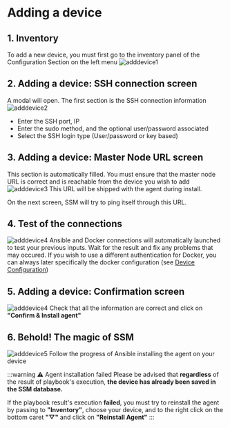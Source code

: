 # Adding a device

## 1. Inventory
To add a new device, you must first go to the inventory panel of the Configuration Section on the left menu
![adddevice1](/add-device/add-device-1.png)

## 2. Adding a device: SSH connection screen
A modal will open. The first section is the SSH connection information
![adddevice2](/add-device/add-device-2.png)
- Enter the SSH port, IP 
- Enter the sudo method, and the optional user/password associated
- Select the SSH login type (User/password or key based)

## 3. Adding a device: Master Node URL screen
This section is automatically filled. You must ensure that the master node URL is correct and is reachable from the device you wish to add
![adddevice3](/add-device/add-device-3.png)
This URL will be shipped with the agent during install.

On the next screen, SSM will try to ping itself through this URL. 

## 4. Test of the connections
![adddevice4](/add-device/add-device-6.png)
Ansible and Docker connections will automatically launched to test your previous inputs. Wait for the result and fix any problems that may occured.
If you wish to use a different authentication for Docker, you can always later specifically the docker configuration (see [Device Configuration](/docs/device-configuration))

## 5. Adding a device: Confirmation screen
![adddevice4](/add-device/add-device-4.png)
Check that all the information are correct and click on **"Confirm & Install agent"**

## 6. Behold! The magic of SSM
![adddevice5](/add-device/add-device-5.png)
Follow the progress of Ansible installing the agent on your device

:::warning ⚠️ Agent installation failed
Please be advised that **regardless** of the result of playbook's execution, **the device has already been saved in the SSM database.**

If the playbook result's execution **failed**, you must try to reinstall the agent by passing to **"Inventory"**, choose your device, and to the right click on the bottom caret **"▽"** and click on **"Reinstall Agent"** 
:::

